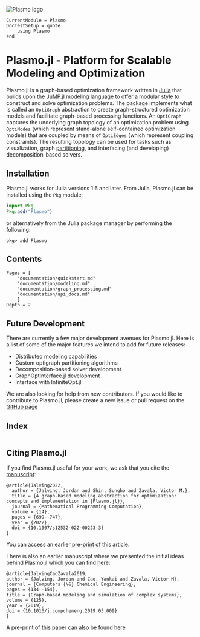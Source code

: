 ![Plasmo logo](assets/plasmo.svg)

```@meta
CurrentModule = Plasmo
DocTestSetup = quote
    using Plasmo
end
```

# Plasmo.jl - Platform for Scalable Modeling and Optimization
Plasmo.jl is a graph-based optimization framework written in [Julia](https://julialang.org) that builds upon the [JuMP.jl](https://github.com/jump-dev/JuMP.jl) modeling language to offer a modular style to construct and solve optimization problems.
The package implements what is called an `OptiGraph` abstraction to create graph-structured optimization models and facilitate graph-based processing functions. An `OptiGraph` captures the underlying graph topology of an optimization problem using `OptiNodes` (which represent stand-alone self-contained optimization models) that are coupled by means of `OptiEdges` (which represent coupling constraints). The resulting topology can be used for tasks such as visualization, graph [partitioning](https://en.wikipedia.org/wiki/Graph_partition), and interfacing (and developing) decomposition-based solvers.

## Installation
Plasmo.jl works for Julia versions 1.6 and later. From Julia, Plasmo.jl can be installed using the `Pkg` module:

```julia
import Pkg
Pkg.add("Plasmo")
```
or alternatively from the Julia package manager by performing the following:
```
pkg> add Plasmo
```


## Contents

```@contents
Pages = [
    "documentation/quickstart.md"
    "documentation/modeling.md"
    "documentation/graph_processing.md"
    "documentation/api_docs.md"
    ]
Depth = 2
```

## Future Development
There are currently a few major development avenues for Plasmo.jl. Here is a list of some of the major features we intend to add for future releases:

* Distributed modeling capabilities
* Custom optigraph partitioning algorithms
* Decomposition-based solver development
* GraphOptInterface.jl development
* Interface with InfiniteOpt.jl

We are also looking for help from new contributors. If you would like to contribute to Plasmo.jl, please create a new issue or pull request on the [GitHub page](https://github.com/plasmo-dev/Plasmo.jl)

## Index

```@index
```

## Citing Plasmo.jl

If you find Plasmo.jl useful for your work, we ask that you cite the [manuscript](https://link.springer.com/article/10.1007/s12532-022-00223-3):
``` sourceCode
@article{Jalving2022,
  author = {Jalving, Jordan and Shin, Sungho and Zavala, Victor M.},
  title = {A graph-based modeling abstraction for optimization: concepts and implementation in {Plasmo.jl}},
  journal = {Mathematical Programming Computation},
  volume = {14},
  pages = {699--747},
  year = {2022},
  doi = {10.1007/s12532-022-00223-3}
}
```
You can access an earlier [pre-print](https://arxiv.org/abs/2006.05378) of this article.


There is also an earlier manuscript where we presented the initial ideas behind Plasmo.jl which you can find
[here](https://www.sciencedirect.com/science/article/abs/pii/S0098135418312687):
``` sourceCode
@article{JalvingCaoZavala2019,
author = {Jalving, Jordan and Cao, Yankai and Zavala, Victor M},
journal = {Computers {\&} Chemical Engineering},
pages = {134--154},
title = {Graph-based modeling and simulation of complex systems},
volume = {125},
year = {2019},
doi = {10.1016/j.compchemeng.2019.03.009}
}
```
A pre-print of this paper can also be found [here](https://arxiv.org/abs/1812.04983)
